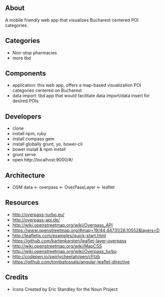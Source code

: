 About
-----------
A mobile friendly web app that visualizes Bucharest centered POI categories.

Categories
-------------
* Non-stop pharmacies
* more tbd

Components
--------------
* application: this web app, offers a map-based visualization POI categories centered on Bucharest  
* data import: tbd app that would facilitate data import/data insert for desired POIs

Developers
-----------
* clone
* install npm, ruby
* install compass gem
* install globally grunt, yo, bower-cli
* bower install & npm install
* grunt serve
* open http://localhost:9000/#/

Architecture
-------------
* OSM data <- overpass <- OverPassLayer <- leaflet

Resources
---------------
* http://overpass-turbo.eu/
* http://overpass-api.de/
* http://wiki.openstreetmap.org/wiki/Overpass_API
* https://www.openstreetmap.org/#map=19/44.44731/26.10552&layers=D
* http://leafletjs.com/examples/quick-start.html
* https://github.com/kartenkarsten/leaflet-layer-overpass
* http://wiki.openstreetmap.org/wiki/MapCSS
* http://wiki.openstreetmap.org/wiki/Overpass_turbo
* http://codepen.io/swirlycheetah/pen/cFtzb
* https://github.com/tombatossals/angular-leaflet-directive

Credits
------------
* Icons Created by Eric Standley for the Noun Project
